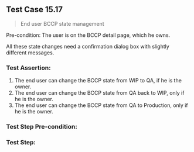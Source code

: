 ## Test Case 15.17

> End user BCCP state management

Pre-condition: The user is on the BCCP detail page, which he owns.

All these state changes need a confirmation dialog box with slightly different messages.

### Test Assertion:

1. The end user can change the BCCP state from WIP to QA, if he is the owner.
2. The end user can change the BCCP state from QA back to WIP, only if he is the owner.
3. The end user can change the BCCP state from QA to Production, only if he is the owner.

### Test Step Pre-condition:



### Test Step: